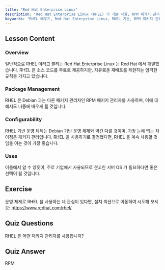 ```yaml
---
title: "Red Hat Enterprise Linux"
description: "Red Hat Enterprise Linux (RHEL) 의 기본 사항, RPM 패키지 관리자 및 기업용 활용법에 대해 알아보세요. RHEL 의 핵심 차이점과 이점을 이해합니다."
keywords: "RHEL 배우기, Red Hat Enterprise Linux, RHEL 기본, RPM 패키지 관리자, Linux 서버 OS, RHEL 초보자, RHEL 가이드"
---
```


## Lesson Content

### Overview

일반적으로 RHEL 이라고 불리는 Red Hat Enterprise Linux 는 Red Hat 에서 개발했습니다. RHEL 은 소스 코드를 무료로 제공하지만, 자유로운 재배포를 제한하는 엄격한 규칙을 가지고 있습니다.

### Package Management

RHEL 은 Debian 과는 다른 패키지 관리자인 RPM 패키지 관리자를 사용하며, 이에 대해서도 나중에 배우게 될 것입니다.

### Configurability

RHEL 기반 운영 체제는 Debian 기반 운영 체제와 약간 다를 것이며, 가장 눈에 띄는 차이점은 패키지 관리입니다. RHEL 을 사용하기로 결정했다면, RHEL 을 계속 사용할 것임을 아는 것이 가장 좋습니다.

### Uses

이름에서 알 수 있듯이, 주로 기업에서 사용되므로 견고한 서버 OS 가 필요하다면 좋은 선택이 될 것입니다.

## Exercise

운영 체제로 RHEL 을 사용하는 데 관심이 있다면, 설치 섹션으로 이동하여 시도해 보세요: <https://www.redhat.com/rhel/>

## Quiz Questions

RHEL 은 어떤 패키지 관리자를 사용합니까?

## Quiz Answer

RPM
